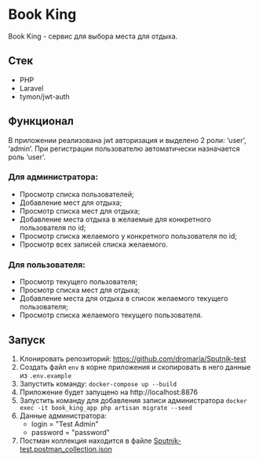 # Book King

Book King - сервис для выбора места для отдыха.

## Стек
- PHP
- Laravel
- tymon/jwt-auth

## Функционал

В приложении реализована jwt авторизация и выделено 2 роли: ‘user’, ‘admin’. При регистрации пользователю автоматически назначается роль ‘user’.

### Для администратора:
- Просмотр списка пользователей;
- Добавление мест для отдыха;
- Просмотр списка мест для отдыха;
- Добавление места отдыха в желаемые для конкретного пользователя по id;
- Просмотр списка желаемого у конкретного пользователя по id;
- Просмотр всех записей списка желаемого.

### Для пользователя:
- Просмотр текущего пользователя;
- Просмотр списка мест для отдыха;
- Добавление места для отдыха в список желаемого текущего пользователя;
- Просмотр списка желаемого текущего пользователя.

## Запуск
1. Клонировать репозиторий: https://github.com/dromaria/Sputnik-test
2. Создать файл ```env``` в корне приложения и скопировать в него данные из ```.env.example```
3. Запустить команду:  ```docker-compose up --build``` 
4. Приложение будет запущено на http://localhost:8876
5. Запустить команду для добавления записи администратора ```docker exec -it book_king_app php artisan migrate --seed```
6. Данные администратора:
   - login = "Test Admin"
   - password = "password"
7. Постман коллекция находится в файле [Sputnik-test.postman_collection.json](Sputnik-test.postman_collection.json)
